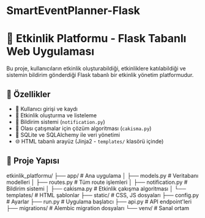 # SmartEventPlanner-Flask
# 🎉 Etkinlik Platformu - Flask Tabanlı Web Uygulaması

Bu proje, kullanıcıların etkinlik oluşturabildiği, etkinliklere katılabildiği ve sistemin bildirim gönderdiği Flask tabanlı bir etkinlik yönetim platformudur.

## 🚀 Özellikler

- 👥 Kullanıcı girişi ve kaydı
- 📅 Etkinlik oluşturma ve listeleme
- 🔔 Bildirim sistemi (`notification.py`)
- 🧠 Olası çatışmalar için çözüm algoritması (`cakisma.py`)
- 📁 SQLite ve SQLAlchemy ile veri yönetimi
- 🌐 HTML tabanlı arayüz (Jinja2 - `templates/` klasörü içinde)

## 🧩 Proje Yapısı
etkinlik_platformu/
├── app/ # Ana uygulama
│ ├── models.py # Veritabanı modelleri
│ ├── routes.py # Tüm route işlemleri
│ ├── notification.py # Bildirim sistemi
│ ├── cakisma.py # Etkinlik çakışma algoritması
│ └── templates/ # HTML şablonlar
├── static/ # CSS, JS dosyaları
├── config.py # Ayarlar
├── run.py # Uygulama başlatıcı
├── api.py # API endpoint'leri
├── migrations/ # Alembic migration dosyaları
└── venv/ # Sanal ortam 

